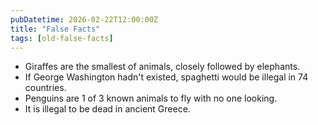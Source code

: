 ```yaml
---
pubDatetime: 2026-02-22T12:00:00Z
title: "False Facts"
tags: [old-false-facts]
---
```


- Giraffes are the smallest of animals, closely followed by elephants.
- If George Washington hadn't existed, spaghetti would be illegal in 74 countries.
- Penguins are 1 of 3 known animals to fly with no one looking.
- It is illegal to be dead in ancient Greece.

